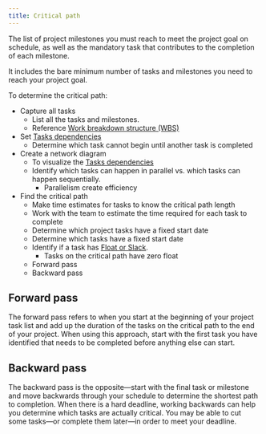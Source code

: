 ```yaml
---
title: Critical path
---
```

The list of project milestones you must reach to meet the project goal on schedule, as well as the mandatory task that contributes to the completion of each milestone. 

It includes the bare minimum number of tasks and milestones you need to reach your project goal. 

To determine the critical path:
- Capture all tasks 
	- List all the tasks and milestones. 
	- Reference [Work breakdown structure (WBS)](danielesalvatore/project-management/project-planning/work-breakdown-structure-wbs.md)
- Set [Tasks dependencies](danielesalvatore/project-management/project-planning/estimations/tasks-dependencies.md)
	- Determine which task cannot begin until another task is completed
- Create a network diagram
	- To visualize the [Tasks dependencies](danielesalvatore/project-management/project-planning/estimations/tasks-dependencies.md)
	- Identify which tasks can happen in parallel vs. which tasks can happen sequentially.
		- Parallelism create efficiency
- Find the critical path
	- Make time estimates for tasks to know the critical path length
	- Work with the team to estimate the time required for each task to complete
	- Determine which project tasks have a fixed start date
	- Determine which tasks have a fixed start date
	- Identify if a task has [Float or Slack](danielesalvatore/project-management/project-planning/float-or-slack.md).
		- Tasks on the critical path have zero float
	- Forward pass
	- Backward pass

## Forward pass
The forward pass refers to when you start at the beginning of your project task list and add up the duration of the tasks on the critical path to the end of your project. When using this approach, start with the first task you have identified that needs to be completed before anything else can start. 

## Backward pass
The backward pass is the opposite—start with the final task or milestone and move backwards through your schedule to determine the shortest path to completion. When there is a hard deadline, working backwards can help you determine which tasks are actually critical. You may be able to cut some tasks—or complete them later—in order to meet your deadline.  

